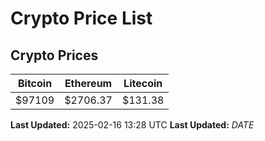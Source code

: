 # Crypto Price List

## Crypto Prices
| Bitcoin | Ethereum | Litecoin |
| ------- | -------- | -------- |
| $97109 | $2706.37 | $131.38 |
**Last Updated:** 2025-02-16 13:28 UTC
**Last Updated:** $DATE$
